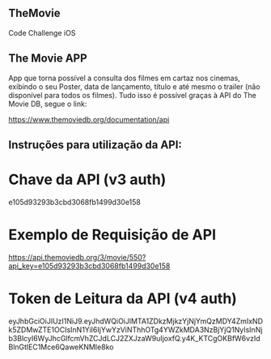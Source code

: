 ## TheMovie

Code Challenge iOS

## The Movie APP

App que torna possível a consulta dos filmes em cartaz nos cinemas, exibindo o seu Poster, data de lançamento, título e até mesmo o trailer (não disponível para todos os filmes). Tudo isso é possível graças à API do The Movie DB, segue o link:

https://www.themoviedb.org/documentation/api


## Instruções para utilização da API:

# Chave da API (v3 auth)
e105d93293b3cbd3068fb1499d30e158

# Exemplo de Requisição de API
https://api.themoviedb.org/3/movie/550?api_key=e105d93293b3cbd3068fb1499d30e158

# Token de Leitura da API (v4 auth)
eyJhbGciOiJIUzI1NiJ9.eyJhdWQiOiJlMTA1ZDkzMjkzYjNjYmQzMDY4ZmIxNDk5ZDMwZTE1OCIsInN1YiI6IjYwYzViNThhOTg4YWZkMDA3NzBjYjQ1NyIsInNjb3BlcyI6WyJhcGlfcmVhZCJdLCJ2ZXJzaW9uIjoxfQ.y4K_KTCgOKBfW6vzIdBlnGtlEC1Mce6QaweKNMIe8ko
